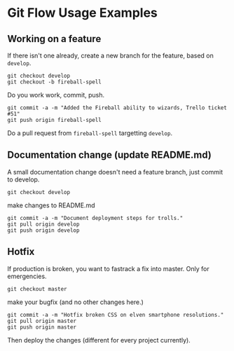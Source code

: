 # Git Flow Usage Examples

## Working on a feature

If there isn't one already, create a new branch for the feature, based on `develop`.

```
git checkout develop
git checkout -b fireball-spell
```

Do you work work, commit, push.

```
git commit -a -m "Added the Fireball ability to wizards, Trello ticket #51"
git push origin fireball-spell
```

Do a pull request from `fireball-spell` targetting `develop`.

## Documentation change (update README.md)

A small documentation change doesn't need a feature branch, just commit to develop.

```
git checkout develop
```

make changes to README.md

```
git commit -a -m "Document deployment steps for trolls."
git pull origin develop
git push origin develop
```

## Hotfix

If production is broken, you want to fastrack a fix into master. Only for emergencies.


```
git checkout master
```

make your bugfix (and no other changes here.)

```
git commit -a -m "Hotfix broken CSS on elven smartphone resolutions."
git pull origin master
git push origin master
```

Then deploy the changes (different for every project currently).

